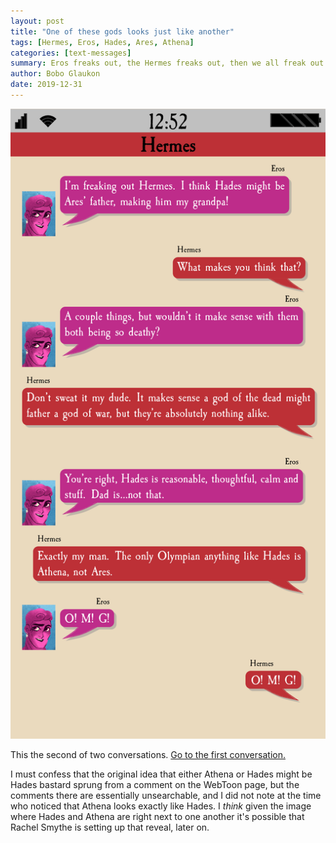 ```yaml
---
layout: post
title: "One of these gods looks just like another"
tags: [Hermes, Eros, Hades, Ares, Athena]
categories: [text-messages]
summary: Eros freaks out, the Hermes freaks out, then we all freak out.
author: Bobo Glaukon
date: 2019-12-31
---
```


![Athena sure reminds me of someone](/assets/img/kindred-spirits.png)

This the second of two conversations. [Go to the first
conversation.](/_posts/2019-12-30-Some-people-have-suspicious-similarites.md)

I must confess that the original idea that either Athena or Hades might be Hades bastard sprung from a comment on the WebToon page, but the comments there are essentially unsearchable, and I did not note at the time who noticed that Athena looks exactly like Hades. I *think* given the image where Hades and Athena are right next to one another it's possible that Rachel Smythe is setting up that reveal, later on.

